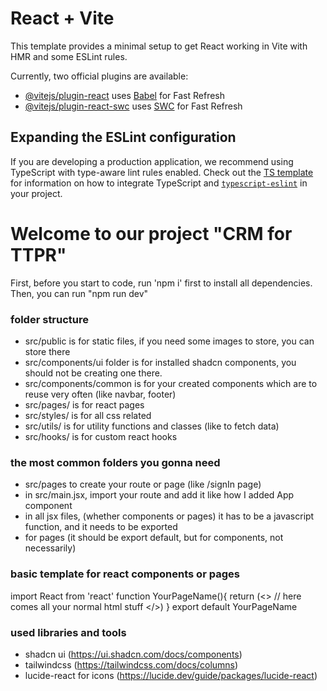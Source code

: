 # React + Vite

This template provides a minimal setup to get React working in Vite with HMR and some ESLint rules.

Currently, two official plugins are available:

- [@vitejs/plugin-react](https://github.com/vitejs/vite-plugin-react/blob/main/packages/plugin-react) uses [Babel](https://babeljs.io/) for Fast Refresh
- [@vitejs/plugin-react-swc](https://github.com/vitejs/vite-plugin-react/blob/main/packages/plugin-react-swc) uses [SWC](https://swc.rs/) for Fast Refresh

## Expanding the ESLint configuration

If you are developing a production application, we recommend using TypeScript with type-aware lint rules enabled. Check out the [TS template](https://github.com/vitejs/vite/tree/main/packages/create-vite/template-react-ts) for information on how to integrate TypeScript and [`typescript-eslint`](https://typescript-eslint.io) in your project.

# Welcome to our project "CRM for TTPR"

First, before you start to code, run 'npm i' first to install all dependencies.
Then, you can run "npm run dev"

### folder structure
- src/public is for static files, if you need some images to store, you can store there
- src/components/ui folder is for installed shadcn components, you should not be creating one there.
- src/components/common is for your created components which are to reuse very often (like navbar, footer)
- src/pages/ is for react pages 
- src/styles/ is for all css related
- src/utils/ is for utility functions and classes (like to fetch data)
- src/hooks/ is for custom react hooks

### the most common folders you gonna need
- src/pages to create your route or page (like /signIn page)
- in src/main.jsx, import your route and add it like how I added App component
- in all jsx files, (whether components or pages) it has to be a javascript function, and it needs to be exported
- for pages (it should be export default, but for components, not necessarily)

### basic template for react components or pages

import React from 'react'
function YourPageName(){
 return (<>
 // here comes all your normal html stuff
</>)
}
export default YourPageName

### used libraries and tools
- shadcn ui (https://ui.shadcn.com/docs/components)
- tailwindcss (https://tailwindcss.com/docs/columns)
- lucide-react for icons (https://lucide.dev/guide/packages/lucide-react)
